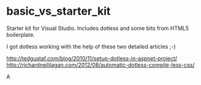 basic_vs_starter_kit
====================

Starter kit for Visual Studio. Includes dotless and some bits from HTML5 boilerplate.

I got dotless working with the help of these two detailed articles ;-)

http://tedgustaf.com/blog/2010/11/setup-dotless-in-aspnet-project/
http://richardneililagan.com/2012/08/automatic-dotless-compile-less-css/

A
